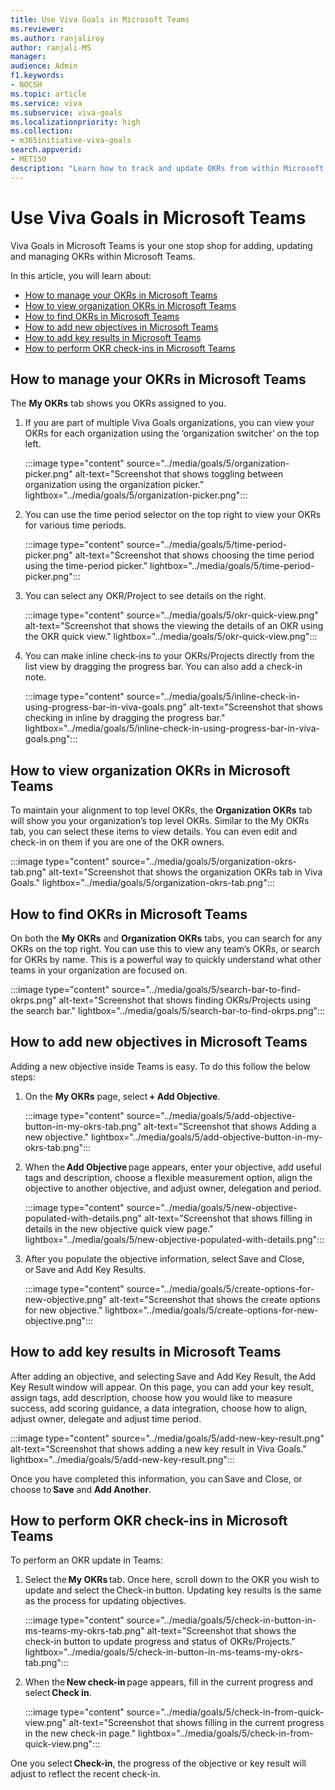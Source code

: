 ```yaml
---
title: Use Viva Goals in Microsoft Teams
ms.reviewer: 
ms.author: ranjaliroy
author: ranjali-MS
manager: 
audience: Admin
f1.keywords:
- NOCSH
ms.topic: article
ms.service: viva
ms.subservice: viva-goals
ms.localizationpriority: high
ms.collection:  
- m365initiative-viva-goals  
search.appverid:
- MET150
description: "Learn how to track and update OKRs from within Microsoft Teams"
---
```


# Use Viva Goals in Microsoft Teams

Viva Goals in Microsoft Teams is your one stop shop for adding, updating and managing OKRs within Microsoft Teams. 

In this article, you will learn about:
- [How to manage your OKRs in Microsoft Teams](#manage-okrs-in-teams)
- [How to view organization OKRs in Microsoft Teams](#view-org-okrs-in-teams)
- [How to find OKRs in Microsoft Teams](#find-okrs-in-teams)
- [How to add new objectives in Microsoft Teams](#add-objective-in-teams)
- [How to add key results in Microsoft Teams](#add-krs-in-teams)
- [How to perform OKR check-ins in Microsoft Teams](#check-ins-in-teams)

<h2 id="manage-okrs-in-teams">How to manage your OKRs in Microsoft Teams</h2>

The **My OKRs** tab shows you OKRs assigned to you. 

1. If you are part of multiple Viva Goals organizations, you can view your OKRs for each organization using the ‘organization switcher’ on the top left.

   :::image type="content" source="../media/goals/5/organization-picker.png" alt-text="Screenshot that shows toggling between organization using the organization picker." lightbox="../media/goals/5/organization-picker.png":::

2. You can use the time period selector on the top right to view your OKRs for various time periods. 

   :::image type="content" source="../media/goals/5/time-period-picker.png" alt-text="Screenshot that shows choosing the time period using the time-period picker." lightbox="../media/goals/5/time-period-picker.png":::

3. You can select any OKR/Project to see details on the right.  
 
   :::image type="content" source="../media/goals/5/okr-quick-view.png" alt-text="Screenshot that shows the viewing the details of an OKR using the OKR quick view." lightbox="../media/goals/5/okr-quick-view.png":::

4. You can make inline check-ins to your OKRs/Projects directly from the list view by dragging the progress bar. You can also add a check-in note. 

    :::image type="content" source="../media/goals/5/inline-check-in-using-progress-bar-in-viva-goals.png" alt-text="Screenshot that shows checking in inline by dragging the progress bar." lightbox="../media/goals/5/inline-check-in-using-progress-bar-in-viva-goals.png":::
         
<h2 id="view-org-okrs-in-teams">How to view organization OKRs in Microsoft Teams</h2>
         
To maintain your alignment to top level OKRs, the **Organization OKRs** tab will show you your organization’s top level OKRs. Similar to the My OKRs tab, you can select these items to view details. You can even edit and check-in on them if you are one of the OKR owners. 

:::image type="content" source="../media/goals/5/organization-okrs-tab.png" alt-text="Screenshot that shows the organization OKRs tab in Viva Goals." lightbox="../media/goals/5/organization-okrs-tab.png":::
         
<h2 id="find-okrs-in-teams">How to find OKRs in Microsoft Teams</h2>

On both the **My OKRs** and **Organization OKRs** tabs, you can search for any OKRs on the top right. You can use this to view any team’s OKRs, or search for OKRs by name. This is a powerful way to quickly understand what other teams in your organization are focused on. 

:::image type="content" source="../media/goals/5/search-bar-to-find-okrps.png" alt-text="Screenshot that shows finding OKRs/Projects using the search bar." lightbox="../media/goals/5/search-bar-to-find-okrps.png":::

<h2 id="add-objective-in-teams">How to add new objectives in Microsoft Teams</h2>
         
Adding a new objective inside Teams is easy. To do this follow the below steps:
         
1. On the **My OKRs** page, select **+ Add Objective**. 

   :::image type="content" source="../media/goals/5/add-objective-button-in-my-okrs-tab.png" alt-text="Screenshot that shows Adding a new objective." lightbox="../media/goals/5/add-objective-button-in-my-okrs-tab.png":::
         
2. When the **Add Objective** page appears, enter your objective, add useful tags and description, choose a flexible measurement option, align the objective to another objective, and adjust owner, delegation and period. 

   :::image type="content" source="../media/goals/5/new-objective-populated-with-details.png" alt-text="Screenshot that shows filling in details in the new objective quick view page." lightbox="../media/goals/5/new-objective-populated-with-details.png":::
         
3. After you populate the objective information, select Save and Close, or Save and Add Key Results. 

    :::image type="content" source="../media/goals/5/create-options-for-new-objective.png" alt-text="Screenshot that shows the create options for new objective." lightbox="../media/goals/5/create-options-for-new-objective.png":::
         
<h2 id="add-krs-in-teams">How to add key results in Microsoft Teams</h2>

After adding an objective, and selecting Save and Add Key Result, the Add Key Result window will appear. On this page, you can add your key result, assign tags, add description, choose how you would like to measure success, add scoring guidance, a data integration, choose how to align, adjust owner, delegate and adjust time period. 

:::image type="content" source="../media/goals/5/add-new-key-result.png" alt-text="Screenshot that shows adding a new key result in Viva Goals." lightbox="../media/goals/5/add-new-key-result.png":::

Once you have completed this information, you can Save and Close, or choose to **Save** and **Add Another**. 

<h2 id="check-ins-in-teams">How to perform OKR check-ins in Microsoft Teams</h2>

To perform an OKR update in Teams: 

1. Select the **My OKRs** tab. Once here, scroll down to the OKR you wish to update and select the Check-in button. Updating key results is the same as the process for updating objectives.

   :::image type="content" source="../media/goals/5/check-in-button-in-ms-teams-my-okrs-tab.png" alt-text="Screenshot that shows the check-in button to update progress and status of OKRs/Projects." lightbox="../media/goals/5/check-in-button-in-ms-teams-my-okrs-tab.png":::
         
2. When the **New check-in** page appears, fill in the current progress and select **Check in**. 

   :::image type="content" source="../media/goals/5/check-in-from-quick-view.png" alt-text="Screenshot that shows filling in the current progress in the new check-in page." lightbox="../media/goals/5/check-in-from-quick-view.png":::

One you select **Check-in**, the progress of the objective or key result will adjust to reflect the recent check-in. 
